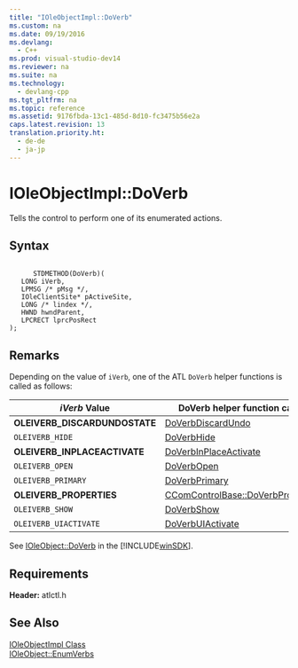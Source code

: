 ```yaml
---
title: "IOleObjectImpl::DoVerb"
ms.custom: na
ms.date: 09/19/2016
ms.devlang: 
  - C++
ms.prod: visual-studio-dev14
ms.reviewer: na
ms.suite: na
ms.technology: 
  - devlang-cpp
ms.tgt_pltfrm: na
ms.topic: reference
ms.assetid: 9176fbda-13c1-485d-8d10-fc3475b56e2a
caps.latest.revision: 13
translation.priority.ht: 
  - de-de
  - ja-jp
---
```

# IOleObjectImpl::DoVerb
Tells the control to perform one of its enumerated actions.  
  
## Syntax  
  
```  
  
      STDMETHOD(DoVerb)(  
   LONG iVerb,  
   LPMSG /* pMsg */,  
   IOleClientSite* pActiveSite,  
   LONG /* lindex */,  
   HWND hwndParent,  
   LPCRECT lprcPosRect   
);  
```  
  
## Remarks  
 Depending on the value of `iVerb`, one of the ATL `DoVerb` helper functions is called as follows:  
  
|*iVerb* Value|DoVerb helper function called|  
|-------------------|-----------------------------------|  
|**OLEIVERB_DISCARDUNDOSTATE**|[DoVerbDiscardUndo](../vs140/IOleObjectImpl--DoVerbDiscardUndo.md)|  
|`OLEIVERB_HIDE`|[DoVerbHide](../vs140/IOleObjectImpl--DoVerbHide.md)|  
|**OLEIVERB_INPLACEACTIVATE**|[DoVerbInPlaceActivate](../vs140/IOleObjectImpl--DoVerbInPlaceActivate.md)|  
|`OLEIVERB_OPEN`|[DoVerbOpen](../vs140/IOleObjectImpl--DoVerbOpen.md)|  
|`OLEIVERB_PRIMARY`|[DoVerbPrimary](../vs140/IOleObjectImpl--DoVerbPrimary.md)|  
|**OLEIVERB_PROPERTIES**|[CComControlBase::DoVerbProperties](../vs140/CComControlBase--DoVerbProperties.md)|  
|`OLEIVERB_SHOW`|[DoVerbShow](../vs140/IOleObjectImpl--DoVerbShow.md)|  
|`OLEIVERB_UIACTIVATE`|[DoVerbUIActivate](../vs140/IOleObjectImpl--DoVerbUIActivate.md)|  
  
 See [IOleObject::DoVerb](http://msdn.microsoft.com/library/windows/desktop/ms694508) in the [!INCLUDE[winSDK](../vs140/includes/winSDK_md.md)].  
  
## Requirements  
 **Header:** atlctl.h  
  
## See Also  
 [IOleObjectImpl Class](../vs140/IOleObjectImpl-Class.md)   
 [IOleObject::EnumVerbs](http://msdn.microsoft.com/library/windows/desktop/ms692781)